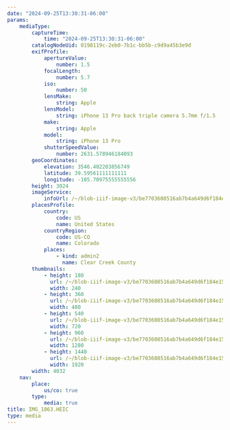 ```yaml
---
date: "2024-09-25T13:30:31-06:00"
params:
    mediaType:
        captureTime:
            time: "2024-09-25T13:30:31-06:00"
        catalogNodeUid: 0198119c-2eb0-7b1c-bb5b-c9d9a45b3e9d
        exifProfile:
            apertureValue:
                number: 1.5
            focalLength:
                number: 5.7
            iso:
                number: 50
            lensMake:
                string: Apple
            lensModel:
                string: iPhone 13 Pro back triple camera 5.7mm f/1.5
            make:
                string: Apple
            model:
                string: iPhone 13 Pro
            shutterSpeedValue:
                number: 2631.578946184093
        geoCoordinates:
            elevation: 3546.402203856749
            latitude: 39.59561111111111
            longitude: -105.70975555555556
        height: 3024
        imageService:
            infoUrl: /~/blob-iiif-image-v3/be7703608516ab7b4a649d6f184e153dd0f4229cfe61e1aeb91aa7e968378219/info.json
        placesProfile:
            country:
                code: US
                name: United States
            countryRegion:
                code: US-CO
                name: Colorado
            places:
                - kind: admin2
                  name: Clear Creek County
        thumbnails:
            - height: 180
              url: /~/blob-iiif-image-v3/be7703608516ab7b4a649d6f184e153dd0f4229cfe61e1aeb91aa7e968378219/full/240%2C180/0/default.jpg
              width: 240
            - height: 360
              url: /~/blob-iiif-image-v3/be7703608516ab7b4a649d6f184e153dd0f4229cfe61e1aeb91aa7e968378219/full/480%2C360/0/default.jpg
              width: 480
            - height: 540
              url: /~/blob-iiif-image-v3/be7703608516ab7b4a649d6f184e153dd0f4229cfe61e1aeb91aa7e968378219/full/720%2C540/0/default.jpg
              width: 720
            - height: 960
              url: /~/blob-iiif-image-v3/be7703608516ab7b4a649d6f184e153dd0f4229cfe61e1aeb91aa7e968378219/full/1280%2C960/0/default.jpg
              width: 1280
            - height: 1440
              url: /~/blob-iiif-image-v3/be7703608516ab7b4a649d6f184e153dd0f4229cfe61e1aeb91aa7e968378219/full/1920%2C1440/0/default.jpg
              width: 1920
        width: 4032
    nav:
        place:
            us/co: true
        type:
            media: true
title: IMG_1863.HEIC
type: media
---
```

